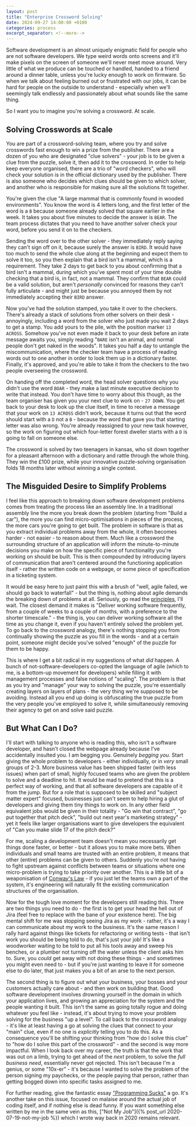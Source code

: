 ```yaml
---
layout: post
title: "Enterprise Crossword Solving"
date: 2024-09-27 14:00:00 +0100
categories: process
excerpt_separator: <!--more-->
---
```


Software development is an almost uniquely enigmatic field for people who are not software developers. We type weird words onto screens and it'll make pixels on the screen of someone we'll never meet move around. Very little of what we produce can be touched or handled, handed to a friend around a dinner table, unless you're lucky enough to work on firmware. So when we talk about feeling burned out or frustrated with our jobs, it can be hard for people on the outside to understand - especially when we'll seemingly talk endlessly and passionately about what sounds like the same thing.

So I want you to imagine you're solving a crossword. At scale.

<!--more-->

## Solving Crosswords at Scale

You are part of a crossword-solving team, where you try and solve crosswords fast enough to win a prize from the publisher. There are a dozen of you who are designated "clue solvers" - your job is to be given a clue from the puzzle, solve it, then add it to the crossword. In order to help keep everyone organised, there are a trio of "word checkers", who will check your solution is in the official dictionary used by the publisher. There is also someone who decides which clues should be given to which solver, and another who is responsible for making sure all the solutions fit together.

You're given the clue "A large mammal that is commonly found in wooded environments". You know the word is 4 letters long, and the first letter of the word is a `B` because someone already solved that square earlier in the week. It takes you about five minutes to decide the answer is `BEAR`. The team process dictates that you need to have another solver check your word, before you send it on to the checkers.

Sending the word over to the other solver - they immediately reply saying they can't sign off on it, because surely the answer is `BIRD`. It would have too much to send the whole clue along at the beginning and expect them to solve it too, so you then explain that a bird isn't a mammal, which is a requirement. They take 2 days to get back to you about confirming that a bird isn't a mammal, during which you've spent most of your time double checking that a bird is, in fact, not a mammal. They confirm that `BEAR` could be a valid solution, but aren't *personally* convinced for reasons they can't fully articulate - and might just be because you annoyed them by not immediately accepting their `BIRD` answer.

Now you've had the solution stamped, you take it over to the checkers. There's already a stack of solutions from other solvers on their desk - annoyingly, including a word from the solver who just made you wait 2 days to get a stamp. You add yours to the pile, with the position marker `13 ACROSS`. Somehow you've not even made it back to your desk before an irate message awaits you, simply reading "`BARE` isn't an animal, and normal people don't get naked in the woods". It takes you half a day to untangle the miscommunication, where the checker team have a process of reading words out to one another in order to look them up in a dictionary faster. Finally, it's approved, and you're able to take it from the checkers to the two people overseeing the crossword.

On handing off the completed word, the head solver questions why you didn't use the word `BOAR` - they make a last minute executive decision to write that instead. You don't have time to worry about this though, as the team organiser has given you your next clue to work on - `27 DOWN`. You get back to your desk to look up the clue itself, in time to receive a message that your work on `13 ACROSS` didn't work, because it turns out that the word should start with a `D` not a `B` - because the word that gave you that starting letter was also wrong. You're already reassigned to your new task however, so the work on figuring out which four-letter forest dweller starts with a `D` is going to fall on someone else.

The crossword is solved by two teenagers in kansas, who sit down together for a pleasant afternoon with a dictionary and rattle through the whole thing. They win the £100 prize, while your innovative puzzle-solving organisation folds 18 months later without winning a single contest.

## The Misguided Desire to Simplify Problems

I feel like this approach to breaking down software development problems comes from treating the process like an assembly line. In a traditional assembly line the more you break down the problem (starting from "Build a car"), the more you can find micro-optimisations in pieces of the process, the more cars you're going to get built. The problem in software is that as you extract individual problems away from the whole, it often becomes harder - not easier - to reason about them. Much like a crossword the surrounding structure of an application will inform the minute-to-minute decisions you make on how the specific piece of functionality you're working on should be built. This is then compounded by introducing layers of communication that aren't centered around the functioning application itself - rather the written code on a webpage, or some piece of specification in a ticketing system.

It would be easy here to just paint this with a brush of "well, agile failed, we should go back to waterfall" - but the thing is, nothing about agile demands the breaking down of problems at all. Seriously, go read the [principles](https://agilemanifesto.org/principles.html), I'll wait. The closest demand it makes is "Deliver working software frequently, from a couple of weeks to a couple of months, with a preference to the shorter timescale." - the thing is, you can deliver working software all the time as you change it, even if you haven't entirely solved the problem yet. To go back to the crossword analogy, there's nothing stopping you from continually showing the puzzle as you fill in the words - and at a certain point, someone might decide you've solved "enough" of the puzzle for them to be happy.

This is where I get a bit radical in my suggestions of what *did* happen. A bunch of not-software-developers co-opted the language of agile (which to me, is a bottom-up movement for developers) while filling it with management processes and false notions of "scaling". The problem is that as you try and "manage" your way to solving the puzzle, you're essentially creating layers on layers of plans - the very thing we're supposed to be avoiding. Instead all you end up doing is obfuscating the true puzzle from the very people you've employed to solve it, while simultaneously removing their agency to get on and solve said puzzle.

## But What Can I Do?

I'll start with talking to anyone who is reading this, who isn't a software developer, and hasn't closed the webpage already because I've accidentally insulted you. I am begging you. Genuinely *begging you*. Start giving the whole problem to developers - either individually, or in *very* small groups of 2-3. More business value has been shipped faster (with less issues) when part of small, highly focused teams who are given the problem to solve and a deadline to hit. It would be mad to pretend that this is a perfect way of working, and that all software developers are capable of it from the jump. But for a role that is supposed to be skilled and "subject matter expert" focused, businesses just can't seem to help hiring a glut of developers and giving them tiny things to work on. In any other field equivalent jobs would be given in their totality - "Go win that contract", "go put together that pitch deck", "build out next year's marketing strategy" - yet it feels like larger organisations want to give developers the equivalent of "Can you make slide 17 of the pitch deck?"

For me, scaling a development team doesn't mean you necessarily get things done faster, or better - but it allows you to make more bets. When individuals and small teams are trusted with an entire problem, it means that other (entire) problems can be given to others. Suddenly you're not having to fight upstream against conflicts between teams or situations where one micro-problem is trying to take priority over another. This is a little bit of a weaponisation of [Conway's Law](https://en.wikipedia.org/wiki/Conway%27s_law) - if you just let the teams own a part of the system, it's engineering will naturally fit the existing communication structures of the organisation.

Now for the tough love moment for the developers still reading this. There are two things you need to do - the first is to get your head the hell out of Jira (feel free to replace with the bane of your existence here). The big mental shift for me was stopping seeing Jira as my work - rather, it's a way I can communicate about my work to the business. It's the same reason I rally hard against things like tickets for refactoring or writing tests - that isn't work you should be being told to do, that's just your job! It's like a woodworker waiting to be told to put all his tools away and sweep his benches, or a plumber not turning off the water unless the client asks him to. Sure, you *could* get away with not doing these things - and sometimes you might even need to - but if you're just wanting to leave it for someone else to do later, that just makes you a bit of an arse to the next person.

The second thing is to figure out what your business, your bosses and your customers actually care about - and then work on building that. Good software development involves drowning yourself in the domain in which your application lives, and growing an appreciation for the system and the people wanting it built. This isn't the same as going totally rogue and doing whatever you feel like - instead, it's about trying to move your problem solving for the business "up a level". To call back to the crossword analogy - it's like at least having a go at solving the clues that connect to your "main" clue, even if no one is *explicitly* telling you to do this. As a consequence you'll be shifting your thinking from "how do I solve this clue" to "how do I solve this part of the crossword" - and the second is way more impactful. When I look back over my career, the truth is that the work that was out on a limb, trying to get ahead of the *next* problem, to solve the *full business need*, essentially never got rejected. This isn't because I'm a genius, or some "10x-er" - it's because I wanted to solve the problem of the person signing my paychecks, or the people paying that person, rather than getting bogged down into specific tasks assigned to me.

For further reading, give the fantastic essay ["Programming Sucks"](https://www.stilldrinking.org/programming-sucks) a go. It's another take on this issue, focused on malaise around the actual job of coding itself, and if nothing else is dead funny. If you want something else written by me in the same vein as this, ["Not My Job"]({% post_url 2020-07-19-not-my-job %}) which I wrote way back in 2020 remains relevant.